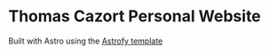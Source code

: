 # Thomas Cazort Personal Website

Built with Astro using the [Astrofy template](https://github.com/manuelernestog/astrofy)
